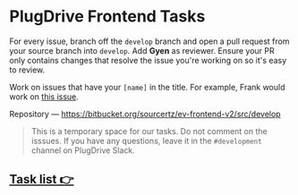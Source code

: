# PlugDrive Frontend Tasks

For every issue, branch off the `develop` branch and open a pull request from your source branch into `develop`. Add **Gyen** as reviewer. Ensure your PR only contains changes that resolve the issue you're working on so it's easy to review.

Work on issues that have your `[name]` in the title. For example, Frank would work on [this issue](https://github.com/gyenabubakar/plugdrive-tasks/issues/2).

Repository — https://bitbucket.org/sourcertz/ev-frontend-v2/src/develop

> This is a temporary space for our tasks. Do not comment on the isssues. If you have any questions, leave it in the `#development` channel on PlugDrive Slack.

## [Task list 👉](https://github.com/gyenabubakar/plugdrive-tasks/issues)
